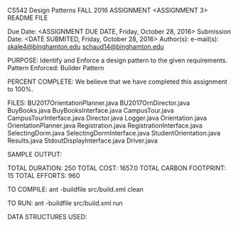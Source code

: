 CS542 Design Patterns
FALL 2016
ASSIGNMENT <ASSIGNMENT 3> README FILE

Due Date: <ASSIGNMENT DUE DATE,  Friday, October 28, 2016>
Submission Date: <DATE SUBMITED,  Friday, October 28, 2016>
Author(s): <Sagar Kale> 
           <Saurabh Chaudhari>
e-mail(s): <skale4@binghamton.edu>
		   <schaud14@binghamton.edu>

PURPOSE:
Identify and Enforce a design pattern to the given requirements.
Pattern Enforced: Builder Pattern

PERCENT COMPLETE:
We believe that we have completed this assignment to 100%.

FILES:
BU2017OrientationPlanner.java
BU2017OrnDirector.java
BuyBooks.java
BuyBooksInterface.java
CampusTour.java
CampusTourInterface.java
Director.java
Logger.java
Orientation.java
OrientationPlanner.java
Registration.java
RegistrationInterface.java
SelectingDorm.java
SelectingDormInterface.java
StudentOrientation.java
Results.java
StdoutDisplayInterface.java
Driver.java


SAMPLE OUTPUT:

TOTAL DURATION: 250
TOTAL COST: 1657.0
TOTAL CARBON FOOTPRINT: 15
TOTAL EFFORTS: 960


TO COMPILE: 
ant -buildfile src/build.xml clean

TO RUN:
ant -buildfile src/build.xml run

DATA STRUCTURES USED:
